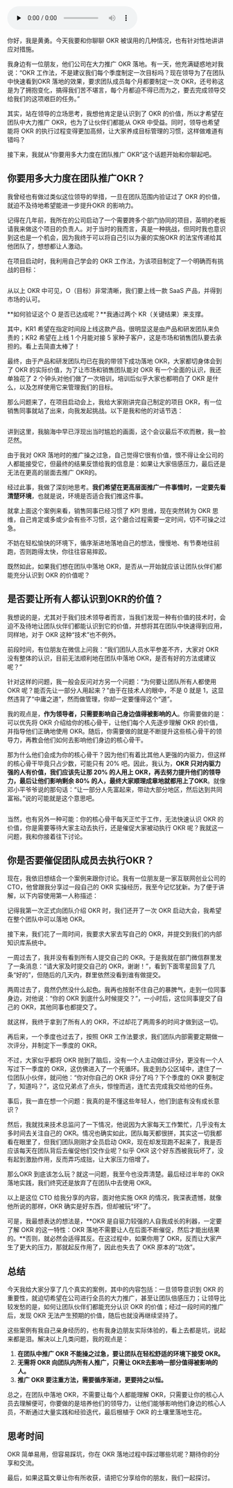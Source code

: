 <audio id="audio" title="05 | OKR好用，但一不小心就容易被误用，为什么呢？" controls="" preload="none"><source id="mp3" src="https://static001.geekbang.org/resource/audio/d5/15/d5e5fe7d2071001162524660e77f0515.mp3"></audio>

你好，我是黄勇。今天我要和你聊聊 OKR 被误用的几种情况，也有针对性地讲讲应对措施。

我身边有一位朋友，他们公司在大力推广 OKR 落地。有一天，他充满疑惑地对我说：“OKR 工作法，不是建议我们每个季度制定一次目标吗？现在领导为了在团队中快速看到OKR 落地的效果，要求团队成员每个月都要制定一次 OKR，还号称这是为了拥抱变化，搞得我们苦不堪言，每个月都迫不得已而为之，要去完成领导交给我们的这项艰巨的任务。”

其实，站在领导的立场思考，我想他肯定是认识到了 OKR 的价值，所以才希望在团队中大力推广 OKR，也为了让伙伴们都能从 OKR 中受益。同时，领导也希望能将 OKR 的执行过程变得更加高频，让大家养成目标管理的习惯，这样做难道有错吗？

接下来，我就从“你要用多大力度在团队推广 OKR”这个话题开始和你聊起吧。

## 你要用多大力度在团队推广OKR？

我曾经也有做过类似这位领导的举措，一旦在团队范围内验证过了 OKR 的价值，就迫不及待地希望能进一步提升OKR 的影响力。

记得在几年前，我所在的公司启动了一个需要跨多个部门协同的项目，英明的老板请我来做这个项目的负责人。对于当时的我而言，真是一种挑战，但同时我也意识到这也是一个机会，因为我终于可以将自己引以为豪的实施OKR 的法宝传递给其他团队了，想想都让人激动。

在项目启动时，我利用自己学会的 OKR 工作法，为该项目制定了一个明确而有挑战的目标：

<img src="https://static001.geekbang.org/resource/image/ca/5c/ca567f41106deae3c79d12bb610fcd5c.png" alt="">

从以上 OKR 中可见，O（目标）非常清晰，我们要上线一款 SaaS 产品，并得到市场的认可。

**如何验证这个 O 是否已达成呢？**我通过两个 KR（关键结果）来支撑。

其中，KR1 希望在指定时间段上线这款产品，很明显这是由产品和研发团队来负责的；KR2 希望在上线 1 个月能对接 5 家种子客户，这是市场和销售团队要去承担的。看上去简直太棒了！

最终，由于产品和研发团队均已在我的带领下成功落地 OKR，大家都切身体会到了 OKR 的实际价值，为了让市场和销售团队能对 OKR 有一个全面的认识，我还单独花了 2 个钟头对他们做了一次培训，培训后似乎大家也都明白了 OKR 是什么，以及怎样使用它来管理我们的目标。

那么问题来了，在项目启动会上，我给大家刚讲完自己制定的项目 OKR，有一位销售同事就站了出来，向我发起挑战。以下是我和他的对话节选：

<img src="https://static001.geekbang.org/resource/image/ce/40/cea7021002f0c9e783ed4ecedca7c540.png" alt="">

讲到这里，我脑海中早已浮现出当时尴尬的画面，这个会议最后不欢而散，我一脸茫然。

由于我对 OKR 落地时的推广操之过急，自己觉得它很有价值，恨不得让全公司的人都能接受它，但最终的结果反馈给我的信息是：如果让大家倍感压力，最后还是无法在更高的层面去推广 OKR的。

经过此事，我做了深刻地思考。**我们希望在更高层面推广一件事情时，一定要先看清楚环境**，也就是说，环境是否适合我们推这件事。

就拿上面这个案例来看，销售同事已经习惯了 KPI 思维，现在突然转为 OKR 思维，自己肯定或多或少会有些不习惯，这个磨合过程需要一定时间，切不可操之过急。

不妨在轻松愉快的环境下，循序渐进地落地自己的想法，慢慢地、有节奏地往前跑，否则跑得太快，你往往容易摔跤。

既然如此，如果我们想在团队中落地 OKR，是否从一开始就应该让团队伙伴们都能充分认识到 OKR 的价值呢？

## 是否要让所有人都认识到OKR的价值？

我想说的是，尤其对于我们技术领导者而言，当我们发现一种有价值的技术时，会迫不及待地让团队伙伴们都能认识到它的价值，并想将其在团队中快速得到应用，同样地，对于 OKR 这种“技术”也不例外。

前段时间，有位朋友在微信上问我：“我们团队人员水平参差不齐，大家对 OKR 没有整体的认识，目前无法顺利地在团队中落地 OKR，是否有好的方法或建议呢？”

针对这样的问题，我一般会反问对方另一个问题：“为何要让团队所有人都使用 OKR 呢？能否先让一部分人用起来？”由于在技术人的眼中，不是 0 就是 1，这显然违背了“中庸之道”，然而做管理，你却一定要懂得这个“道”。

我的观点是，**作为领导者，只需要影响自己身边值得被影响的人**。你需要做的是：可以优先将 OKR 介绍给你的核心骨干，让他们每个人先逐步理解 OKR 的价值，并指导他们正确地使用 OKR。随后，你需要做的就是不断提升这些核心骨干的领导力，再教会他们如何去影响他们身边的核心骨干。

那为什么他们会成为你的核心骨干？因为他们有着比其他人更强的内驱力，但这样的核心骨干毕竟只占少数，可能只有 20% 吧。因此，我认为，**OKR 只对内驱力强的人有价值，我们应该先让那 20% 的人用上 OKR，再去努力提升他们的领导力，最后让他们影响剩余 80% 的人，最终大家顺理成章地就都用上了OKR**。就像邓小平爷爷说的那句话：“让一部分人先富起来，带动大部分地区，然后达到共同富裕。”说的可能就是这个意思吧。

<img src="https://static001.geekbang.org/resource/image/e3/0b/e34f9fba978968c85ac98853464f6d0b.png" alt="">

当然，也有另外一种可能：你的核心骨干每天正忙于工作，无法快速认识 OKR 的价值，你是需要等待大家主动去执行，还是催促大家被动执行 OKR 呢？我就这一问题，我和你接着往下讨论。

## 你是否要催促团队成员去执行OKR？

现在，我依旧想结合一个案例来跟你讨论。我有一位朋友是一家互联网创业公司的CTO，他曾跟我分享过一段自己的 OKR 实操经历，我至今记忆犹新。为了便于讲解，以下内容使用第一人称描述：

记得我第一次正式向团队介绍 OKR 时，我们还开了一次 OKR 启动大会，我希望在整个团队中可以落地 OKR。

接下来，我们花了一周时间，我要求大家去写自己的 OKR，并提交到我们的内部知识库系统中。

一周过去了，我并没有看到所有人提交自己的 OKR。于是我就在部门微信群里发了一条消息：“请大家及时提交自己的 OKR，谢谢！”，看到下面零星回复了几条“好的”，但随后的几天内，群里依然没看到谁有做提交。

两周过去了，竟然仍然没什么起色。我再也按耐不住自己的暴脾气，走到一位同事身边，对他说：“你的 OKR 到底什么时候提交？”，一小时后，这位同事提交了自己的 OKR，其他同事也都提交了。

就这样，我终于拿到了所有人的 OKR，不过却花了两周多的时间才做到这一切。

再后来，一个季度也过去了，按照 OKR 工作法要求，我们团队内部需要定期做一次评分，并制定下一季度的 OKR。

不过，大家似乎都将 OKR 抛到了脑后，没有一个人主动做过评分，更没有一个人写过下一季度的 OKR，这仿佛进入了一个死循环。我走到办公区域中，逮住了一位团队小伙伴，就问他：“你对你自己的 OKR 评分了吗？下个季度的 OKR 要制定了，知道吗？”，这位兄弟点了点头，惊惶而逃，连忙去完成我交给他的任务。

事后，我一直在想一个问题：我真的是不懂这些年轻人，他们到底有没有成长意识？

然后，我就找来技术总监问了一下情况，他说因为大家每天工作繁忙，几乎没有太多时间去关注自己的 OKR。情况也确实如此，团队每天都很拼，其实这一切我都看在眼里了，但我们团队刚刚才全员启动 OKR，现在却发现跑不起来了，我是否应该每天在团队背后去催促他们交作业呢？似乎 OKR 这个好东西被我玩坏了，没有起到激励作用，反而弄巧成拙，让大家压力倍增了。

那么OKR 到底该怎么玩？就这一问题，我至今也没弄清楚。最后经过半年的 OKR 落地实践，我们终究还是放弃了在团队中去使用 OKR。

以上是这位 CTO 给我分享的内容，面对他实施 OKR 的情况，我深表遗憾，就像他所说的那样，OKR 确实是好东西，但却被玩“坏”了。

可是，我最想表达的想法是，**OKR 是自驱力较强的人自我成长的利器，一定要了解 OKR 的这一特性：OKR 落地不需要让人在后面不断催促，然后才能出结果的。**否则，就必然会适得其反。在这过程中，如果你用了 OKR，反而让大家产生了更大的压力，那就起反作用了，因此也失去了 OKR 原本的“功效”。

## 总结

今天我给大家分享了几个真实的案例，其中的内容包括：一旦领导意识到 OKR 的重要性，就迫切希望在公司进行全员的大力推广，甚至让团队倍感压力；让领导比较发愁的是，如何让团队伙伴们都能充分认识 OKR 的价值；经过一段时间的推广后，发现 OKR 无法产生预期的价值，随后也就没再继续坚持了。

这些案例有我自己亲身经历的，也有我身边朋友实际体验的，看上去都是坑，说起来都是泪。解决以上几类问题，我的观点是：

1. **在团队中推广 OKR 不能操之过急，要让团队在轻松舒适的环境下接受 OKR。**
1. **无需将 OKR 向团队内所有人推广，只需让 OKR去影响一部分值得被影响的人。**
1. **推广 OKR 要注重方法，需要循序渐进，更要持之以恒。**

总之，在团队中落地 OKR，不需要让每个人都能理解 OKR，只需要让你的核心人员去理解便可，你要做的是培养他们的领导力，让他们能够影响他们身边的核心人员，不断通过大量实践和经验迭代，最后根植于 OKR 的土壤里落地生花。

## 思考时间

OKR 简单易用，但容易踩坑，你在 OKR 落地过程中踩过哪些坑呢？期待你的分享和交流。

最后，如果这篇文章让你有所收获，请把它分享给你的朋友，我们一起探讨。

